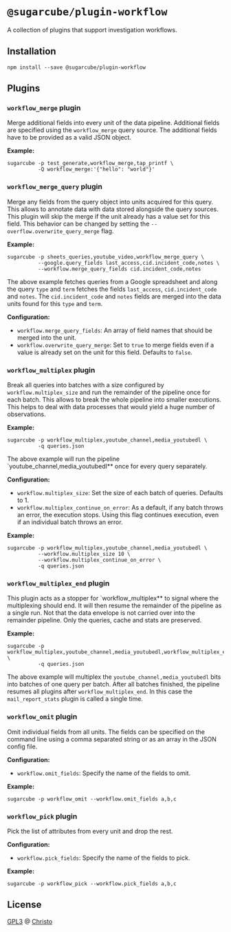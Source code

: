 # `@sugarcube/plugin-workflow`

A collection of plugins that support investigation workflows.

## Installation

```shell
npm install --save @sugarcube/plugin-workflow
```

## Plugins

### `workflow_merge` plugin

Merge additional fields into every unit of the data pipeline. Additional fields are specified using the `workflow_merge` query source. The additional fields have to be provided as a valid JSON object.

**Example:**

```shell
sugarcube -p test_generate,workflow_merge,tap_printf \
          -Q workflow_merge:'{"hello": "world"}'
```

### `workflow_merge_query` plugin

Merge any fields from the query object into units acquired for this query. This allows to annotate data with data stored alongside the query sources. This plugin will skip the merge if the unit already has a value set for this field. This behavior can be changed by setting the `--overflow.overwrite_query_merge` flag.

**Example:**

```shell
sugarcube -p sheets_queries,youtube_video,workflow_merge_query \
          --google.query_fields last_access,cid.incident_code,notes \
          --workflow.merge_query_fields cid.incident_code,notes
```

The above example fetches queries from a Google spreadsheet and along the query `type` and `term` fetches the fields `last_access`, `cid.incident_code` and `notes`. The `cid.incident_code` and `notes` fields are merged into the data units found for this `type` and `term`.


**Configuration:**

- `workflow.merge_query_fields`: An array of field names that should be merged into the unit.
- `workflow.overwrite_query_merge`: Set to `true` to merge fields even if a value is already set on the unit for this field. Defaults to `false`.

### `workflow_multiplex` plugin

Break all queries into batches with a size configured by `workflow.multiplex_size` and run the remainder of the pipeline once for each batch. This allows to break the whole pipeline into smaller executions. This helps to deal with data processes that would yield a huge number of observations.

**Example:**

```shell
sugarcube -p workflow_multiplex,youtube_channel,media_youtubedl \
          -q queries.json
```

The above example will run the pipeline `youtube_channel,media_youtubedl** once for every query separately.

**Configuration:**

- `workflow.multiplex_size`: Set the size of each batch of queries. Defaults to 1.
- `workflow.multiplex_continue_on_error`: As a default, if any batch throws an error, the execution stops. Using this flag continues execution, even if an individual batch throws an error.

**Example:**

```shell
sugarcube -p workflow_multiplex,youtube_channel,media_youtubedl \
          --workflow.multiplex_size 10 \
          --workflow.multiplex_continue_on_error \
          -q queries.json
```

### `workflow_multiplex_end` plugin

This plugin acts as a stopper for `workflow_multiplex** to signal where the multiplexing should end. It will then resume the remainder of the pipeline as a single run. Not that the data envelope is not carried over into the remainder pipeline. Only the queries, cache and stats are preserved.

**Example:**

```shell
sugarcube -p workflow_multiplex,youtube_channel,media_youtubedl,workflow_multiplex_end,mail_report_stats \
          -q queries.json
```

The above example will multiplex the `youtube_channel,media_youtubedl` bits into batches of one query per batch. After all batches finished, the pipeline resumes all plugins after `workflow_multiplex_end`. In this case the `mail_report_stats` plugin is called a single time.

### `workflow_omit` plugin

Omit individual fields from all units. The fields can be specified on the command line using a comma separated string or as an array in the JSON config file.

**Configuration:**

- `workflow.omit_fields`: Specify the name of the fields to omit.

**Example:**

```shell
sugarcube -p workflow_omit --workflow.omit_fields a,b,c
```

### `workflow_pick` plugin

Pick the list of attributes from every unit and drop the rest.

**Configuration:**

- `workflow.pick_fields`: Specify the name of the fields to pick.

**Example:**

```shell
sugarcube -p workflow_pick --workflow.pick_fields a,b,c
```

## License

[GPL3](./LICENSE) @ [Christo](christo@cryptodrunks.net)
